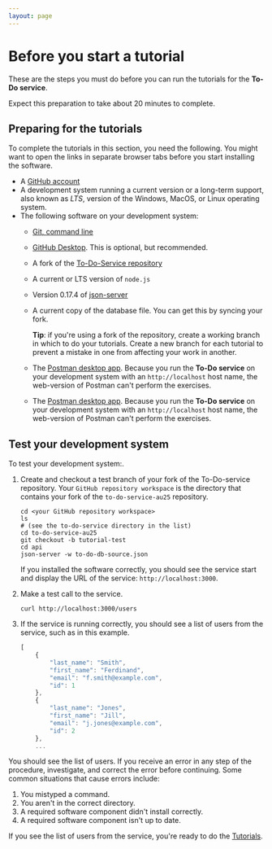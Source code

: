 ```yaml
---
layout: page
---
```


# Before you start a tutorial

These are the steps you must do before you can run
the tutorials for the **To-Do service**.

Expect this preparation to take about 20 minutes to complete.

## Preparing for the tutorials

To complete the tutorials in this section, you need the following.
You might want to open the links in separate browser tabs before you start installing the software.

<!-- vale Google.Acronyms = NO -->

* A [GitHub account](https://github.com)
* A development system running a current version or a
long-term support, also known as _LTS_, version of the Windows, MacOS, or Linux operating system.
* The following software on your development system:
  * [Git, command line](https://docs.github.com/en/get-started/quickstart/set-up-git)
  * [GitHub Desktop](https://desktop.github.com). This is optional, but recommended.
  * A fork of the [To-Do-Service repository](https://github.com/UWC2-APIDOC/to-do-service-au25)
  * A current or LTS version of `node.js`
  * Version 0.17.4 of [json-server](https://www.npmjs.com/package/json-server)
  * A current copy of the database file. You can get this by syncing your fork.
  
    **Tip**: if you're using a fork of the repository, create a working branch in which to do your tutorials. Create a new branch for each tutorial to prevent a mistake in one from affecting your work in another.
  * The [Postman desktop app](https://www.postman.com/downloads/). Because you run the **To-Do service** on your development system with an `http://localhost` host name, the web-version of Postman can't perform the exercises.
  * The [Postman desktop app](https://www.postman.com/downloads/). Because you run the **To-Do service** on your development system with an `http://localhost` host name, the web-version of Postman can't perform the exercises.

<!-- vale Google.Acronyms = YES -->

## Test your development system

To test your development system:.

1. Create and checkout a test branch of your fork of the To-Do-service repository. Your `GitHub repository workspace` is the directory that contains your fork of the `to-do-service-au25` repository.

    ```shell
    cd <your GitHub repository workspace>
    ls
    # (see the to-do-service directory in the list)
    cd to-do-service-au25
    git checkout -b tutorial-test
    cd api
    json-server -w to-do-db-source.json
    ```

    If you installed the software correctly, you should see
    the service start and display the URL of the service: `http://localhost:3000`.

2. Make a test call to the service.

    ```shell
    curl http://localhost:3000/users
    ```

3. If the service is running correctly, you should see a list of users from the service, such as in this example.

    ```js
    [
        {
            "last_name": "Smith",
            "first_name": "Ferdinand",
            "email": "f.smith@example.com",
            "id": 1
        },
        {
            "last_name": "Jones",
            "first_name": "Jill",
            "email": "j.jones@example.com",
            "id": 2
        },
        ...
    ```

You should see the list of users.
If you receive an error in any step of the procedure, investigate, and correct the error before continuing.
Some common situations that cause errors include:

1. You mistyped a command.
2. You aren't in the correct directory.
3. A required software component didn't install correctly.
4. A required software component isn't up to date.

If you see the list of users from the service, you're ready to do
the [Tutorials](tutorials.md).
